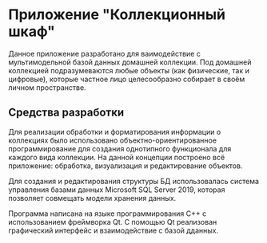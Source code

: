 # Приложение "Коллекционный шкаф"
Данное приложение разработано для ваимодействие с мультимодельной базой данных домашней коллекции. Под домашней коллекцией подразумеваются любые объекты (как физические, так и цифровые), которые частное лицо целесообразно собирает в своём личном пространстве.

## Средства разработки
Для реализации обработки и форматирования информации о коллекциях было использовано объектно-ориентированное программирование для создания однотипного функционала для каждого вида коллекции. На данной концепции построено всё приложение: обработка, визуализация и редактирование объектов.

Для создания и редактирования структуры БД использовалась система управления базами данных Microsoft SQL Server 2019, которая позволяет совмещать модели хранения данных.

Программа написана на языке программирования С++ с использованием фреймворка Qt. С помощью Qt реализован графический интерфейс и взаимодействие с базой дданных.
